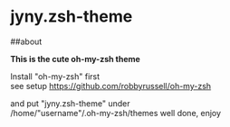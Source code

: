 jyny.zsh-theme
=======================

##about

**This is the cute oh-my-zsh theme**

Install "oh-my-zsh" first  
see setup https://github.com/robbyrussell/oh-my-zsh

and put "jyny.zsh-theme" under  
/home/"username"/.oh-my-zsh/themes
well done, enjoy
